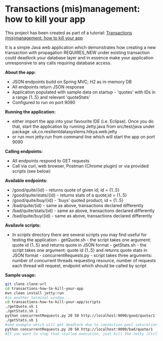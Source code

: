 Transactions (mis)management: how to kill your app
===================================


This project has been created as part of a tutorial: [Transactions (mis)management: how to kill your app]

It is a simple Java web application which demonstrates how creating a new transaction with propagation REQUIRES_NEW under existing transaction could deadlock your database layer and in essence make your application unresponsive to any calls requiring database access.

**About the app:**
- JSON endpoints build on Spring MVC; H2 as in-memory DB
- All endpoints return JSON response
- Application populated with sample data on startup - 'quotes' with IDs in a range {1..5} and relevant 'quoteStats'
- Configured to run on port 9090

**Running the application:**
- either import the app into your favourite IDE (i.e. Eclipse). Once you do that, start the application by running Jetty.java from src/test/java under package .uk.co.resilientdatasystems.htkya.web.jetty
- or run mvn jetty:run from command line which will start the app on port 9090


**Calling endpoints:**
- All endpoints respond to GET requests
- Call via curl, web browser, Postman (Chrome plugin) or via provided scripts (see below)


**Available endpoints:**
- /good/quite/{id} - returns quote of given id; id = {1..5}
- /good/quite/stats/{id} - returns stats of a quote;id = {1..5}
- /good/quite/buy/{id} - 'buys' quoted product; id = {1..5}
- /bad/quite/{id} - same as above, transactions declared differently
- /bad/quite/stats/{id} - same as above, transactions declared differently
- /bad/quite/buy/{id} - same as above, transactions declared differently

**Availavle scripts:**
- In *scripts* directory there are several scripts you may find useful for testing the application
             - getQuote.sh - the script takes one argument: quote id {1..5} and returns quote in JSON format
             - getStats.sh - the script takes one argument: quote id {1..5} and returns quote stats in JSON format
             - concurrentRequests.py - script takes three arguments: number of concurrent threads requesting resource, number of requests each thread will request, endpoint which should be called by script

**Sample usage:**
```sh
git clone clone-url
cd transactions-how-to-kill-your-app
mvn clean install jetty:run
#in another terminal window...
cd transactions-how-to-kill-your-app/scripts
./getQuote.sh 1
./getStats.sh 1
python concurrentRequests.py 20 50 http://localhost:9090/good/quote/1
./getStats.sh 1
#and example which will get deadlock due to connection pool saturation caused by nested REQUIRES_NEW transaction:
python concurrentRequests.py 20 50 http://localhost:9090/bad/quote/1
#If you want to stop that stalled execution, just kill the Jetty (Ctrl+C)
```



[Transactions (mis)management: how to kill your app]:http://www.resilientdatasystems.co.uk/java/transactions-mis-management-how-to-kill-app